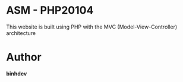 # ASM - PHP20104 
This website is built using PHP with the MVC (Model-View-Controller) architecture

# Author
**binhdev**
